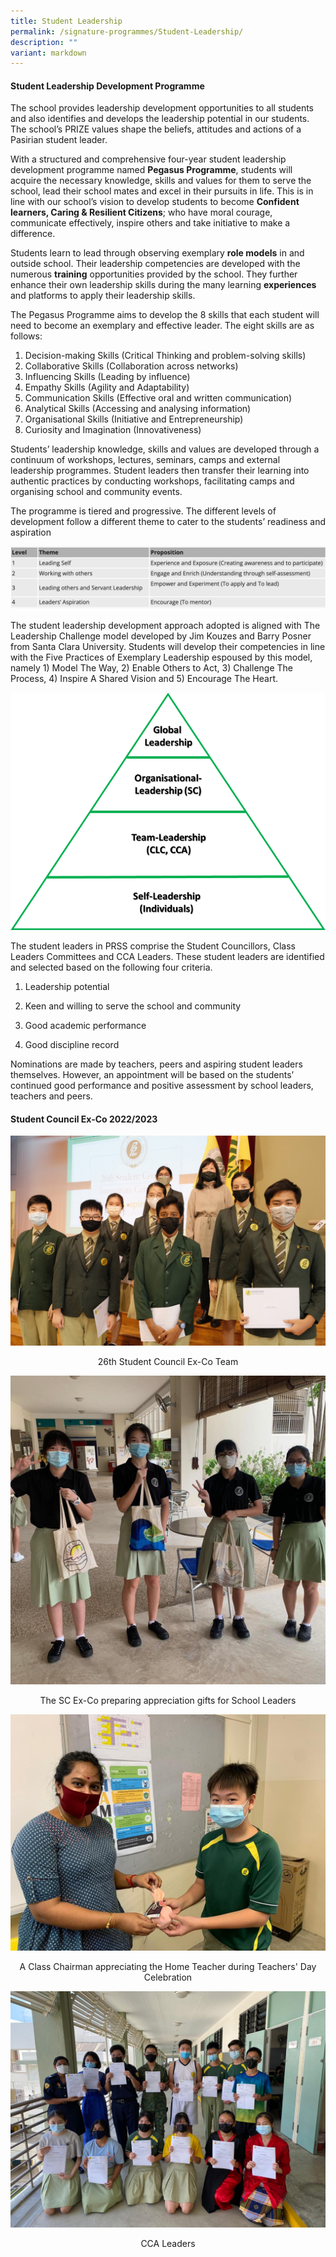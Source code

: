 ```yaml
---
title: Student Leadership
permalink: /signature-programmes/Student-Leadership/
description: ""
variant: markdown
---
```

#### **Student Leadership Development Programme**  

The school provides leadership development opportunities to all students and also identifies and develops the leadership potential in our students. The school’s PRIZE values shape the beliefs, attitudes and actions of a Pasirian student leader.

With a structured and comprehensive four-year student leadership development programme named **Pegasus Programme**, students will acquire the necessary knowledge, skills and values for them to serve the school, lead their school mates and excel in their pursuits in life. This is in line with our school’s vision to develop students to become **Confident learners, Caring &amp; Resilient Citizens**; who have moral courage, communicate effectively, inspire others and take initiative to make a difference.

Students learn to lead through observing exemplary **role models** in and outside school. Their leadership competencies are developed with the numerous **training** opportunities provided by the school. They further enhance their own leadership skills during the many learning **experiences** and platforms to apply their leadership skills.

The Pegasus Programme aims to develop the 8 skills that each student will need to become an exemplary and effective leader. The eight skills are as follows:

  

1.  Decision-making Skills (Critical Thinking and problem-solving skills)
2.  Collaborative Skills (Collaboration across networks)&nbsp;&nbsp;
3.  Influencing Skills (Leading by influence)
4.  Empathy Skills (Agility and Adaptability)
5.  Communication Skills (Effective oral and written communication)
6.  Analytical Skills (Accessing and analysing information)
7.  Organisational Skills (Initiative and Entrepreneurship)
8.  Curiosity and Imagination (Innovativeness)

Students’ leadership knowledge, skills and values are developed through a continuum of workshops, lectures, seminars, camps and external leadership programmes. Student leaders then transfer their learning into authentic practices by conducting workshops, facilitating camps and organising school and community events.

  

The programme is tiered and progressive. The different levels of development follow a different theme to cater to the students’ readiness and aspiration

![](/images/SL.png)

The student leadership development approach adopted is aligned with The Leadership Challenge model developed by Jim Kouzes and Barry Posner from Santa Clara University. Students will develop their competencies in line with the Five Practices of Exemplary Leadership espoused by this model, namely 1) Model The Way, 2) Enable Others to Act, 3) Challenge The Process, 4) Inspire A Shared Vision and 5) Encourage The Heart.

![](/images/Tiers%20of%20student%20leaders%20in%20PRSS.png)

The student leaders in PRSS comprise the Student Councillors, Class Leaders Committees and CCA Leaders. These student leaders are identified and selected based on the following four criteria.

  

1.  Leadership potential
    
2.  Keen and willing to serve the school and community
    
3.  Good academic performance
    
4.  Good discipline record
    

  

Nominations are made by teachers, peers and aspiring student leaders themselves. However, an appointment will be based on the students’ continued good performance and positive assessment by school leaders, teachers and peers.&nbsp;

  
#### Student Council Ex-Co 2022/2023

![](/images/26th%20SC.jpeg)
<center>26th Student Council Ex-Co Team</center>

![](/images/SC%20Exco.jpeg)
<center>The SC Ex-Co preparing appreciation gifts for School Leaders</center>

![](/images/appreciating.jpeg)
<center>A Class Chairman appreciating the Home Teacher during Teachers' Day Celebration</center>

![](/images/CCA%20Leaders.jpeg)
<center>CCA Leaders</center>